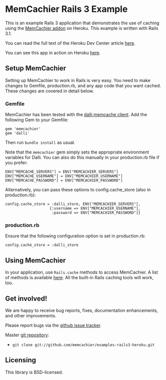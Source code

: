 # MemCachier Rails 3 Example

This is an example Rails 3 application that demonstrates the use of
caching using the [MemCachier
addon](http://addons.heroku.com/memcachier) on Heroku. This example is
written with Rails 3.1.

You can read the full text of the Heroku Dev Center article
[here](http://devcenter.heroku.com/articles/building-a-rails-3-application-with-the-memcache-addon).

You can see this app in action on Heroku
[here](http://memcachier-examples-rails3.herokuapp.com/).

## Setup MemCachier

Setting up MemCachier to work in Rails is very easy. You need to make
changes to Gemfile, production.rb, and any app code that you want
cached. These changes are covered in detail below.

### Gemfile

MemCachier has been tested with the [dalli memcache
client](https://github.com/mperham/dalli). Add the following Gem to
your Gemfile:

~~~~ .ruby
gem 'memcachier'
gem 'dalli'
~~~~

Then run `bundle install` as usual.

Note that the `memcachier` gem simply sets the appropriate environment
variables for Dalli. You can also do this manually in your
production.rb file if you prefer:

~~~~ .ruby
ENV["MEMCACHE_SERVERS"] = ENV["MEMCACHIER_SERVERS"]
ENV["MEMCACHE_USERNAME"] = ENV["MEMCACHIER_USERNAME"]
ENV["MEMCACHE_PASSWORD"] = ENV["MEMCACHIER_PASSWORD"]
~~~~

Alternatively, you can pass these options to config.cache_store (also
in production.rb):

~~~~ .ruby
config.cache_store = :dalli_store, ENV["MEMCACHIER_SERVERS"],
                    {:username => ENV["MEMCACHIER_USERNAME"],
                     :password => ENV["MEMCACHIER_PASSWORD"]}
~~~~

### production.rb

Ensure that the following configuration option is set in production.rb:

~~~~ .ruby
config.cache_store = :dalli_store
~~~~

## Using MemCachier

In your application, use `Rails.cache` methods to access MemCachier.
A list of methods is available
[here](http://api.rubyonrails.org/classes/ActiveSupport/Cache/Store.html).
All the built-in Rails caching tools will work, too.

## Get involved!

We are happy to receive bug reports, fixes, documentation enhancements,
and other improvements.

Please report bugs via the
[github issue tracker](http://github.com/memcachier/examples-rails3-heroku/issues).

Master [git repository](http://github.com/memcachier/examples-rails3-heroku):

* `git clone git://github.com/memcachier/examples-rails3-heroku.git` 

## Licensing

This library is BSD-licensed.

